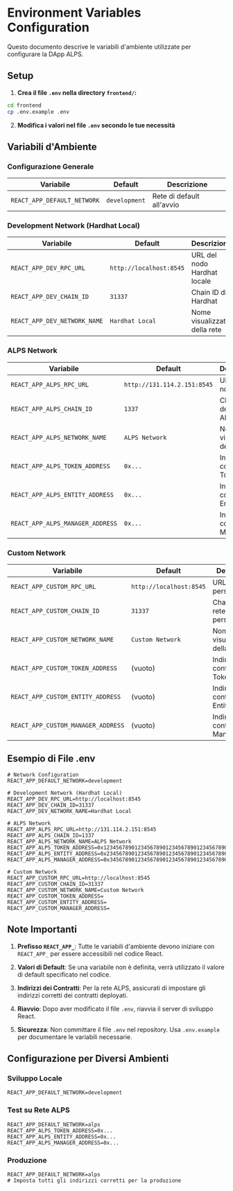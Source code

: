 # Environment Variables Configuration

Questo documento descrive le variabili d'ambiente utilizzate per configurare la DApp ALPS.

## Setup

1. **Crea il file `.env` nella directory `frontend/`:**
```bash
cd frontend
cp .env.example .env
```

2. **Modifica i valori nel file `.env` secondo le tue necessità**

## Variabili d'Ambiente

### Configurazione Generale

| Variabile | Default | Descrizione |
|-----------|---------|-------------|
| `REACT_APP_DEFAULT_NETWORK` | `development` | Rete di default all'avvio |

### Development Network (Hardhat Local)

| Variabile | Default | Descrizione |
|-----------|---------|-------------|
| `REACT_APP_DEV_RPC_URL` | `http://localhost:8545` | URL del nodo Hardhat locale |
| `REACT_APP_DEV_CHAIN_ID` | `31337` | Chain ID di Hardhat |
| `REACT_APP_DEV_NETWORK_NAME` | `Hardhat Local` | Nome visualizzato della rete |

### ALPS Network

| Variabile | Default | Descrizione |
|-----------|---------|-------------|
| `REACT_APP_ALPS_RPC_URL` | `http://131.114.2.151:8545` | URL del nodo ALPS |
| `REACT_APP_ALPS_CHAIN_ID` | `1337` | Chain ID della rete ALPS |
| `REACT_APP_ALPS_NETWORK_NAME` | `ALPS Network` | Nome visualizzato della rete |
| `REACT_APP_ALPS_TOKEN_ADDRESS` | `0x...` | Indirizzo del contratto Token |
| `REACT_APP_ALPS_ENTITY_ADDRESS` | `0x...` | Indirizzo del contratto Entity |
| `REACT_APP_ALPS_MANAGER_ADDRESS` | `0x...` | Indirizzo del contratto Manager |

### Custom Network

| Variabile | Default | Descrizione |
|-----------|---------|-------------|
| `REACT_APP_CUSTOM_RPC_URL` | `http://localhost:8545` | URL del nodo personalizzato |
| `REACT_APP_CUSTOM_CHAIN_ID` | `31337` | Chain ID della rete personalizzata |
| `REACT_APP_CUSTOM_NETWORK_NAME` | `Custom Network` | Nome visualizzato della rete |
| `REACT_APP_CUSTOM_TOKEN_ADDRESS` | (vuoto) | Indirizzo del contratto Token |
| `REACT_APP_CUSTOM_ENTITY_ADDRESS` | (vuoto) | Indirizzo del contratto Entity |
| `REACT_APP_CUSTOM_MANAGER_ADDRESS` | (vuoto) | Indirizzo del contratto Manager |

## Esempio di File .env

```env
# Network Configuration
REACT_APP_DEFAULT_NETWORK=development

# Development Network (Hardhat Local)
REACT_APP_DEV_RPC_URL=http://localhost:8545
REACT_APP_DEV_CHAIN_ID=31337
REACT_APP_DEV_NETWORK_NAME=Hardhat Local

# ALPS Network
REACT_APP_ALPS_RPC_URL=http://131.114.2.151:8545
REACT_APP_ALPS_CHAIN_ID=1337
REACT_APP_ALPS_NETWORK_NAME=ALPS Network
REACT_APP_ALPS_TOKEN_ADDRESS=0x1234567890123456789012345678901234567890
REACT_APP_ALPS_ENTITY_ADDRESS=0x2345678901234567890123456789012345678901
REACT_APP_ALPS_MANAGER_ADDRESS=0x3456789012345678901234567890123456789012

# Custom Network
REACT_APP_CUSTOM_RPC_URL=http://localhost:8545
REACT_APP_CUSTOM_CHAIN_ID=31337
REACT_APP_CUSTOM_NETWORK_NAME=Custom Network
REACT_APP_CUSTOM_TOKEN_ADDRESS=
REACT_APP_CUSTOM_ENTITY_ADDRESS=
REACT_APP_CUSTOM_MANAGER_ADDRESS=
```

## Note Importanti

1. **Prefisso `REACT_APP_`**: Tutte le variabili d'ambiente devono iniziare con `REACT_APP_` per essere accessibili nel codice React.

2. **Valori di Default**: Se una variabile non è definita, verrà utilizzato il valore di default specificato nel codice.

3. **Indirizzi dei Contratti**: Per la rete ALPS, assicurati di impostare gli indirizzi corretti dei contratti deployati.

4. **Riavvio**: Dopo aver modificato il file `.env`, riavvia il server di sviluppo React.

5. **Sicurezza**: Non committare il file `.env` nel repository. Usa `.env.example` per documentare le variabili necessarie.

## Configurazione per Diversi Ambienti

### Sviluppo Locale
```env
REACT_APP_DEFAULT_NETWORK=development
```

### Test su Rete ALPS
```env
REACT_APP_DEFAULT_NETWORK=alps
REACT_APP_ALPS_TOKEN_ADDRESS=0x...
REACT_APP_ALPS_ENTITY_ADDRESS=0x...
REACT_APP_ALPS_MANAGER_ADDRESS=0x...
```

### Produzione
```env
REACT_APP_DEFAULT_NETWORK=alps
# Imposta tutti gli indirizzi corretti per la produzione
```

